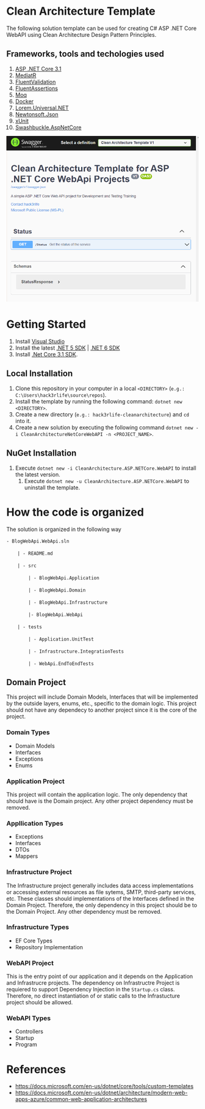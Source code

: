 # Clean Architecture Template 
The following solution template can be used for creating C# ASP .NET Core WebAPI using Clean Architecture Design Pattern Principles.

## Frameworks, tools and techologies used
1. [ASP .NET Core 3.1](https://dotnet.microsoft.com/download/dotnet/3.1)
1. [MediatR](https://github.com/jbogard/MediatR)
1. [FluentValidation](https://fluentvalidation.net/)
1. [FluentAssertions](https://fluentassertions.com/)
1. [Moq](https://github.com/Moq)
1. [Docker](https://www.docker.com/)
1. [Lorem.Universal.NET](https://github.com/trichards57/Lorem.Universal.NET)
1. [Newtonsoft.Json](https://www.newtonsoft.com/json)
1. [xUnit](https://github.com/xunit/xunit)
1. [Swashbuckle.AspNetCore](https://github.com/domaindrivendev/Swashbuckle.AspNetCore)

![Swagger Docs](img/index.png)

# Getting Started
1. Install [Visual Studio](https://visualstudio.microsoft.com/)
1. Install the latest [.NET 5 SDK](https://dotnet.microsoft.com/download/dotnet/5.0) | [.NET 6 SDK](https://dotnet.microsoft.com/en-us/download/dotnet/6.0)
1. Install [.Net Core 3.1 SDK](https://dotnet.microsoft.com/download/dotnet/3.1).

## Local Installation
1. Clone this repository in your computer in a local `<DIRECTORY>` (`e.g.: C:\Users\hack3rlife\source\repos`).
1. Install the template by running the following command: `dotnet new <DIRECTORY>`.
1. Create a new directory (`e.g.: hack3rlife-cleanarchitecture`) and `cd` into it.
1. Create a new solution by executing the following command `dotnet new -i CleanArchitectureNetCoreWebAPI -n <PROJECT_NAME>`.

## NuGet Installation
1. Execute `dotnet new -i CleanArchitecture.ASP.NETCore.WebAPI` to install the latest version.
    1.  Execute `dotnet new -u CleanArchitecture.ASP.NETCore.WebAPI` to uninstall the template.

# How the code is organized
The solution is organized in the following way

    - BlogWebApi.WebApi.sln

        | - README.md

        | - src

            | - BlogWebApi.Application

            | - BlogWebApi.Domain

            | - BlogWebApi.Infrastructure

            |- BlogWebApi.WebApi

        | - tests

            | - Application.UnitTest

            | - Infrastructure.IntegrationTests

            | - WebApi.EndToEndTests


## Domain Project
This project will include Domain Models, Interfaces that will be implemented by the outside layers, enums, etc., specific to the domain logic.  This project should not have any dependecy to another project since it is the core of the project.

### Domain Types
* Domain Models 
* Interfaces
* Exceptions
* Enums

### Application Project
This project will contain the application logic. The only dependency that should have is the Domain project. Any other project dependency must be removed.

### Appllication Types
* Exceptions
* Interfaces
* DTOs
* Mappers

### Infrastructure Project
The Infrastructure project generally includes data access implementations or accessing external resources as file sytems, SMTP, third-party services, etc.  These classes should implementations of the Interfaces defined in the Domain Project.  Therefore, the only dependency in this project should be to the Domain Project.  Any other dependency must be removed.

### Infrastructure Types
* EF Core Types
* Repository Implementation

### WebAPI Project
This is the entry point of our application and it depends on the Application and Infrastrucre projects.  The dependency on Infrastructre Project is requiered to support Dependency Injection in the `Startup.cs` class.  Therefore, no direct instantiation of or static calls to the Infrastucture project should be allowed.

### WebAPI Types
* Controllers
* Startup
* Program 

# References
* https://docs.microsoft.com/en-us/dotnet/core/tools/custom-templates
* https://docs.microsoft.com/en-us/dotnet/architecture/modern-web-apps-azure/common-web-application-architectures